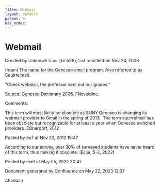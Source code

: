 ```yaml
---
title: Webmail
layout: default
parent: W
nav_order:
---
```


# Webmail

Created by  Unknown User (kmh28), last modified on Nov 24, 2008

(noun) The name for the Geneseo email program. Also referred to as Squirrelmail.

&quot;Check webmail, the professor sent out our grades.&quot;

Source: Geneseo Dictionary 2006. FNeveldine. 

Comments:

This term will most likely be obsolete as SUNY Geneseo is changing its webmail provider to Gmail in the spring of 2013.  The term squirrelmail has been obsolete but recognizable for at least a year when Geneseo switched providers. EOberdorf, 2012

Posted by eo7 at Nov 20, 2012 15:47

According to our survey, over 80% of surveyed students have never heard of this term, thus making it obsolete. (Ecija, S-Z, 2022)

Posted by eve1 at May 05, 2022 20:47

Document generated by Confluence on May 22, 2023 12:37

Atlassian
